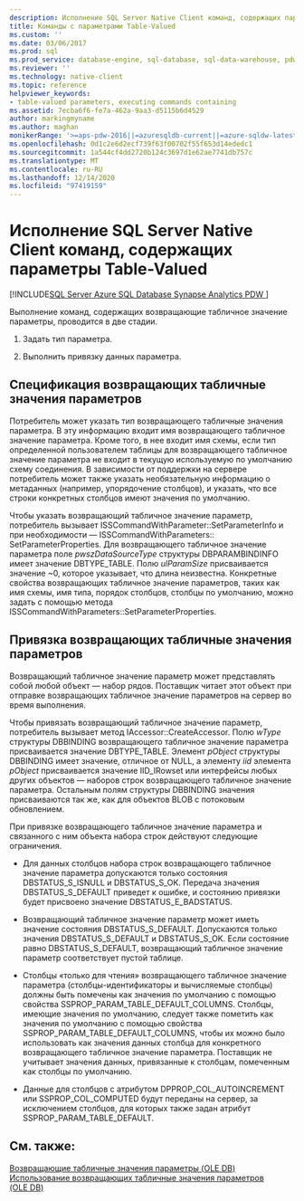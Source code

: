 ```yaml
---
description: Исполнение SQL Server Native Client команд, содержащих параметры Table-Valued
title: Команды с параметрами Table-Valued
ms.custom: ''
ms.date: 03/06/2017
ms.prod: sql
ms.prod_service: database-engine, sql-database, sql-data-warehouse, pdw
ms.reviewer: ''
ms.technology: native-client
ms.topic: reference
helpviewer_keywords:
- table-valued parameters, executing commands containing
ms.assetid: 7ecba6f6-fe7a-462a-9aa3-d5115b6d4529
author: markingmyname
ms.author: maghan
monikerRange: '>=aps-pdw-2016||=azuresqldb-current||=azure-sqldw-latest||>=sql-server-2016||>=sql-server-linux-2017||=azuresqldb-mi-current'
ms.openlocfilehash: 0d1c2e6d2ecf739f63f00702f55f653d14ededc1
ms.sourcegitcommit: 1a544cf4dd2720b124c3697d1e62ae7741db757c
ms.translationtype: MT
ms.contentlocale: ru-RU
ms.lasthandoff: 12/14/2020
ms.locfileid: "97419159"
---
```

# <a name="executing-sql-server-native-client-commands-containing-table-valued-parameters"></a>Исполнение SQL Server Native Client команд, содержащих параметры Table-Valued
[!INCLUDE[SQL Server Azure SQL Database Synapse Analytics PDW ](../../includes/applies-to-version/sql-asdb-asdbmi-asa-pdw.md)]

  Выполнение команд, содержащих возвращающие табличное значение параметры, проводится в две стадии.  
  
1.  Задать тип параметра.  
  
2.  Выполнить привязку данных параметра.  

## <a name="table-valued-parameter-specification"></a>Спецификация возвращающих табличные значения параметров  
 Потребитель может указать тип возвращающего табличные значения параметра. В эту информацию входит имя возвращающего табличное значение параметра. Кроме того, в нее входит имя схемы, если тип определенной пользователем таблицы для возвращающего табличное значение параметра не входит в текущую используемую по умолчанию схему соединения. В зависимости от поддержки на сервере потребитель может также указать необязательную информацию о метаданных (например, упорядочение столбцов), и указать, что все строки конкретных столбцов имеют значения по умолчанию.  
  
 Чтобы указать возвращающий табличное значение параметр, потребитель вызывает ISSCommandWithParameter::SetParameterInfo и при необходимости — ISSCommandWithParameters:: SetParameterProperties. Для возвращающего табличное значение параметра поле *pwszDataSourceType* структуры DBPARAMBINDINFO имеет значение DBTYPE_TABLE. Полю *ulParamSize* присваивается значение ~0, которое указывает, что длина неизвестна. Конкретные свойства возвращающих табличное значение параметров, таких как имя схемы, имя типа, порядок столбцов, столбцы по умолчанию, можно задать с помощью метода ISSCommandWithParameters::SetParameterProperties.  
  
## <a name="table-valued-parameter-binding"></a>Привязка возвращающих табличные значения параметров  
 Возвращающий табличное значение параметр может представлять собой любой объект — набор рядов. Поставщик читает этот объект при отправке возвращающих табличное значение параметров на сервер во время выполнения.  
  
 Чтобы привязать возвращающий табличное значение параметр, потребитель вызывает метод IAccessor::CreateAccessor. Полю *wType* структуры DBBINDING возвращающего табличное значение параметра присваивается значение DBTYPE_TABLE. Элемент *pObject* структуры DBBINDING имеет значение, отличное от NULL, а элементу *iid* элемента *pObject* присваивается значение IID_IRowset или интерфейсы любых других объектов — наборов строк возвращающего табличное значение параметра. Остальным полям структуры DBBINDING значения присваиваются так же, как для объектов BLOB с потоковым обновлением.  
  
 При привязке возвращающего табличное значение параметра и связанного с ним объекта набора строк действуют следующие ограничения.  
  
-   Для данных столбцов набора строк возвращающего табличное значение параметра допускаются только состояния DBSTATUS_S_ISNULL и DBSTATUS_S_OK. Передача значения DBSTATUS_S_DEFAULT приведет к ошибке, и состоянию привязки будет присвоено значение DBSTATUS_E_BADSTATUS.  
  
-   Возвращающий табличное значение параметр может иметь значение состояния DBSTATUS_S_DEFAULT. Допускаются только значения DBSTATUS_S_DEFAULT и DBSTATUS_S_OK. Если состояние равно DBSTATUS_S_DEFAULT, возвращающий табличное значение параметр соответствует пустой таблице.  
  
-   Столбцы «только для чтения» возвращающего табличное значение параметра (столбцы-идентификаторы и вычисляемые столбцы) должны быть помечены как значения по умолчанию с помощью свойства SSPROP_PARAM_TABLE_DEFAULT_COLUMNS. Столбцы, имеющие значения по умолчанию, следует также пометить как значения по умолчанию с помощью свойства SSPROP_PARAM_TABLE_DEFAULT_COLUMNS, чтобы их можно было использовать как значения данных столбца для конкретного возвращающего табличное значение параметра. Поставщик не учитывает значения данных, привязанные к столбцам, помеченным как столбцы по умолчанию.  
  
-   Данные для столбцов с атрибутом DPPROP_COL_AUTOINCREMENT или SSPROP_COL_COMPUTED будут переданы на сервер, за исключением столбцов, для которых также задан атрибут SSPROP_PARAM_TABLE_DEFAULT.  
  
## <a name="see-also"></a>См. также:  
 [Возвращающие табличные значения параметры &#40;OLE DB&#41;](../../relational-databases/native-client-ole-db-table-valued-parameters/table-valued-parameters-ole-db.md)   
 [Использование возвращающих табличные значения параметров &#40;OLE DB&#41;](../../relational-databases/native-client-ole-db-how-to/use-table-valued-parameters-ole-db.md)  
  
  
